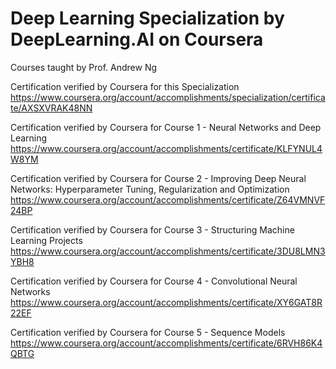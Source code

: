 # Deep Learning Specialization by DeepLearning.AI on Coursera

Courses taught by Prof. Andrew Ng

Certification verified by Coursera for this Specialization
https://www.coursera.org/account/accomplishments/specialization/certificate/AXSXVRAK48NN

Certification verified by Coursera for Course 1 - Neural Networks and Deep Learning
https://www.coursera.org/account/accomplishments/certificate/KLFYNUL4W8YM

Certification verified by Coursera for Course 2 - Improving Deep Neural Networks: Hyperparameter Tuning, Regularization and Optimization
https://www.coursera.org/account/accomplishments/certificate/Z64VMNVF24BP

Certification verified by Coursera for Course 3 - Structuring Machine Learning Projects
https://www.coursera.org/account/accomplishments/certificate/3DU8LMN3YBH8

Certification verified by Coursera for Course 4 - Convolutional Neural Networks
https://www.coursera.org/account/accomplishments/certificate/XY6GAT8R22EF

Certification verified by Coursera for Course 5 - Sequence Models
https://www.coursera.org/account/accomplishments/certificate/6RVH86K4QBTG

